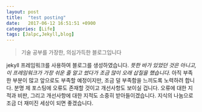 ```yaml
---
layout: post
title:  "test posting"
date:   2017-06-12 16:51:51 +0900
categories: [Life]
tags: [Jalpc,Jekyll,blog]
---
```

<!-- You’ll find this post in your `_posts` directory. Go ahead and edit it and re-build the site to see your changes. You can rebuild the site in many different ways, but the most common way is to run `jekyll serve`, which launches a web server and auto-regenerates your site when a file is updated.

To add new posts, simply add a file in the `_posts` directory that follows the convention `YYYY-MM-DD-name-of-post.ext` and includes the necessary front matter. Take a look at the source for this post to get an idea about how it works.

Jekyll also offers powerful support for code snippets:

{% highlight ruby %}
def print_hi(name)
  puts "Hi, #{name}"
end
print_hi('Tom')
#=> prints 'Hi, Tom' to STDOUT.
{% endhighlight %}

Check out the [Jekyll docs][jekyll-docs] for more info on how to get the most out of Jekyll. File all bugs/feature requests at [Jekyll’s GitHub repo][jekyll-gh]. If you have questions, you can ask them on [Jekyll Talk][jekyll-talk].

[jekyll-docs]: https://jekyllrb.com/docs/home
[jekyll-gh]:   https://github.com/jekyll/jekyll
[jekyll-talk]: https://talk.jekyllrb.com/
-->

> 기술 공부를 가장한, 의심가득한 블로그입니다

jekyll 프레임워크를 사용하여 블로그를 생성하였습니다.
_뜻한 바가 있었던 것은 아니고, 이 프레임워크가 가장 쉬운 줄 알고 썼다가 조금 많이 오래 삽질을 했습니다._
아직 부족한 부분이 많고 앞으로도 부족할 예정이지만, 조금 덜 부족함을 느끼도록 노력하려 합니다.
분명 제 포스팅에 오류도 존재할 것이고 개선사항도 보이실 겁니다.
오류에 대한 지적과 비판, 그리고 개선사항에 대한 지적도 소중히 받아들이겠습니다.
지식의 나눔으로 조금 더 재미진 세상이 되면 좋겠습니다.



